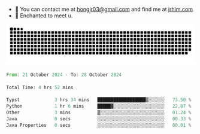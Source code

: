 - 📧 You can contact me at hongjr03@gmail.com and find me at [jrhim.com](https://jrhim.com/)
- 💜 Enchanted to meet u.

![snake_animation](https://raw.githubusercontent.com/hongjr03/hongjr03/output/github-contribution-grid-snake.svg)

<!--START_SECTION:waka-->

```rust
From: 21 October 2024 - To: 28 October 2024

Total Time: 4 hrs 52 mins

Typst             3 hrs 34 mins   ██████████████████▒░░░░░░   73.50 %
Python            1 hr 6 mins     █████▓░░░░░░░░░░░░░░░░░░░   22.87 %
Other             3 mins          ▒░░░░░░░░░░░░░░░░░░░░░░░░   01.24 %
Java              0 secs          ░░░░░░░░░░░░░░░░░░░░░░░░░   00.33 %
Java Properties   0 secs          ░░░░░░░░░░░░░░░░░░░░░░░░░   00.01 %
```

<!--END_SECTION:waka-->

